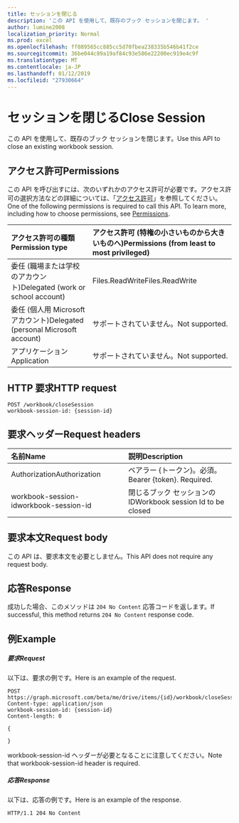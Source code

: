 ```yaml
---
title: セッションを閉じる
description: 'この API を使用して、既存のブック セッションを閉じます。 '
author: lumine2008
localization_priority: Normal
ms.prod: excel
ms.openlocfilehash: ff089565cc885cc5d70fbea238335b546b41f2ce
ms.sourcegitcommit: 36be044c89a19af84c93e586e22200ec919e4c9f
ms.translationtype: MT
ms.contentlocale: ja-JP
ms.lasthandoff: 01/12/2019
ms.locfileid: "27930664"
---
```

# <a name="close-session"></a><span data-ttu-id="cc948-103">セッションを閉じる</span><span class="sxs-lookup"><span data-stu-id="cc948-103">Close Session</span></span>

<span data-ttu-id="cc948-104">この API を使用して、既存のブック セッションを閉じます。</span><span class="sxs-lookup"><span data-stu-id="cc948-104">Use this API to close an existing workbook session.</span></span> 

## <a name="permissions"></a><span data-ttu-id="cc948-105">アクセス許可</span><span class="sxs-lookup"><span data-stu-id="cc948-105">Permissions</span></span>
<span data-ttu-id="cc948-p101">この API を呼び出すには、次のいずれかのアクセス許可が必要です。アクセス許可の選択方法などの詳細については、「[アクセス許可](/graph/permissions-reference)」を参照してください。</span><span class="sxs-lookup"><span data-stu-id="cc948-p101">One of the following permissions is required to call this API. To learn more, including how to choose permissions, see [Permissions](/graph/permissions-reference).</span></span>

|<span data-ttu-id="cc948-108">アクセス許可の種類</span><span class="sxs-lookup"><span data-stu-id="cc948-108">Permission type</span></span>      | <span data-ttu-id="cc948-109">アクセス許可 (特権の小さいものから大きいものへ)</span><span class="sxs-lookup"><span data-stu-id="cc948-109">Permissions (from least to most privileged)</span></span>              |
|:--------------------|:---------------------------------------------------------|
|<span data-ttu-id="cc948-110">委任 (職場または学校のアカウント)</span><span class="sxs-lookup"><span data-stu-id="cc948-110">Delegated (work or school account)</span></span> | <span data-ttu-id="cc948-111">Files.ReadWrite</span><span class="sxs-lookup"><span data-stu-id="cc948-111">Files.ReadWrite</span></span>    |
|<span data-ttu-id="cc948-112">委任 (個人用 Microsoft アカウント)</span><span class="sxs-lookup"><span data-stu-id="cc948-112">Delegated (personal Microsoft account)</span></span> | <span data-ttu-id="cc948-113">サポートされていません。</span><span class="sxs-lookup"><span data-stu-id="cc948-113">Not supported.</span></span>    |
|<span data-ttu-id="cc948-114">アプリケーション</span><span class="sxs-lookup"><span data-stu-id="cc948-114">Application</span></span> | <span data-ttu-id="cc948-115">サポートされていません。</span><span class="sxs-lookup"><span data-stu-id="cc948-115">Not supported.</span></span> |

## <a name="http-request"></a><span data-ttu-id="cc948-116">HTTP 要求</span><span class="sxs-lookup"><span data-stu-id="cc948-116">HTTP request</span></span>
<!-- { "blockType": "ignored" } -->
```http
POST /workbook/closeSession
workbook-session-id: {session-id}
```
## <a name="request-headers"></a><span data-ttu-id="cc948-117">要求ヘッダー</span><span class="sxs-lookup"><span data-stu-id="cc948-117">Request headers</span></span>
| <span data-ttu-id="cc948-118">名前</span><span class="sxs-lookup"><span data-stu-id="cc948-118">Name</span></span>       | <span data-ttu-id="cc948-119">説明</span><span class="sxs-lookup"><span data-stu-id="cc948-119">Description</span></span>|
|:---------------|:----------|
| <span data-ttu-id="cc948-120">Authorization</span><span class="sxs-lookup"><span data-stu-id="cc948-120">Authorization</span></span>  | <span data-ttu-id="cc948-p102">ベアラー {トークン}。必須。</span><span class="sxs-lookup"><span data-stu-id="cc948-p102">Bearer {token}. Required.</span></span> |
| <span data-ttu-id="cc948-123">workbook-session-id</span><span class="sxs-lookup"><span data-stu-id="cc948-123">workbook-session-id</span></span> | <span data-ttu-id="cc948-124">閉じるブック セッションの ID</span><span class="sxs-lookup"><span data-stu-id="cc948-124">Workbook session Id to be closed</span></span> |

## <a name="request-body"></a><span data-ttu-id="cc948-125">要求本文</span><span class="sxs-lookup"><span data-stu-id="cc948-125">Request body</span></span>
<span data-ttu-id="cc948-126">この API は、要求本文を必要としません。</span><span class="sxs-lookup"><span data-stu-id="cc948-126">This API does not require any request body.</span></span>

## <a name="response"></a><span data-ttu-id="cc948-127">応答</span><span class="sxs-lookup"><span data-stu-id="cc948-127">Response</span></span>

<span data-ttu-id="cc948-128">成功した場合、このメソッドは `204 No Content` 応答コードを返します。</span><span class="sxs-lookup"><span data-stu-id="cc948-128">If successful, this method returns `204 No Content` response code.</span></span>

## <a name="example"></a><span data-ttu-id="cc948-129">例</span><span class="sxs-lookup"><span data-stu-id="cc948-129">Example</span></span>
##### <a name="request"></a><span data-ttu-id="cc948-130">要求</span><span class="sxs-lookup"><span data-stu-id="cc948-130">Request</span></span>
<span data-ttu-id="cc948-131">以下は、要求の例です。</span><span class="sxs-lookup"><span data-stu-id="cc948-131">Here is an example of the request.</span></span>
<!-- {
  "blockType": "request",
  "name": "close_excel_session"
}-->
```http
POST https://graph.microsoft.com/beta/me/drive/items/{id}/workbook/closeSession
Content-type: application/json
workbook-session-id: {session-id}
Content-length: 0

{

}
```

<span data-ttu-id="cc948-132">workbook-session-id ヘッダーが必要となることに注意してください。</span><span class="sxs-lookup"><span data-stu-id="cc948-132">Note that workbook-session-id header is required.</span></span> 


##### <a name="response"></a><span data-ttu-id="cc948-133">応答</span><span class="sxs-lookup"><span data-stu-id="cc948-133">Response</span></span>
<span data-ttu-id="cc948-134">以下は、応答の例です。</span><span class="sxs-lookup"><span data-stu-id="cc948-134">Here is an example of the response.</span></span> 

<!-- {
  "blockType": "response",
  "truncated": true
} -->
```http
HTTP/1.1 204 No Content
```
